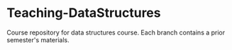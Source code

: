 # Teaching-DataStructures
Course repository for data structures course.  Each branch contains a prior semester's materials.
